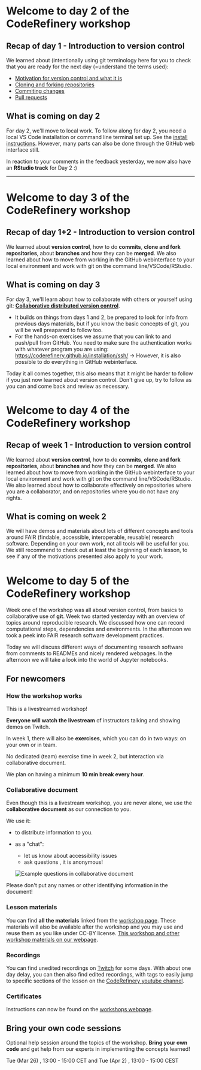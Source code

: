 # Welcome to day 2 of the CodeRefinery workshop

## Recap of day 1 - Introduction to version control

We learned about (intentionally using git terminology here for you to check that you are ready for the next day (=understand the terms used):
- [Motivation for version control and what it is](https://coderefinery.github.io/git-intro/motivation/)
- [Cloning and forking repositories](https://coderefinery.github.io/git-intro/browsing/)
- [Commiting changes](https://coderefinery.github.io/git-intro/commits/)
- [Pull requests](https://coderefinery.github.io/git-intro/merging/)

## What is coming on day 2

For day 2, we'll move to local work. To follow along for day 2, you need a local VS Code installation or command line terminal set up. See the [install instructions](https://coderefinery.github.io/installation/). However, many parts can also be done through the GitHub web interface still. 

In reaction to your comments in the feedback yesterday, we now also have an **RStudio track** for Day 2 :) 

---

# Welcome to day 3 of the CodeRefinery workshop

## Recap of day 1+2 - Introduction to version control

We learned about **version control**, how to do **commits**, **clone and fork repositories**, about **branches** and how they can be **merged**. 
We also learned about how to move from working in the GitHub webinterface to your local environment and work with git on the command line/VSCode/RStudio.

## What is coming on day 3 

For day 3, we'll learn about how to collaborate with others or yourself using git: **[Collaborative distributed version control](https://coderefinery.github.io/git-collaborative/)**.
- It builds on things from days 1 and 2, be prepared to look for info from previous days materials, but if you know the basic concepts of git, you will be well preapared to follow too. 
- For the hands-on exercises we assume that you can link to and push/pull from GitHub.  You need to make sure the authentication works with whatever program you are using: https://coderefinery.github.io/installation/ssh/
-> However, it is also possible to do everything in GitHub webinterface.

Today it all comes together, this also means that it might be harder to follow if you just now learned about version control. Don't give up, try to follow as you can and come back and review as necessary.


# Welcome to day 4 of the CodeRefinery workshop

## Recap of week 1 - Introduction to version control

We learned about **version control**, how to do **commits**, **clone and fork repositories**, about **branches** and how they can be **merged**. 
We also learned about how to move from working in the GitHub webinterface to your local environment and work with git on the command line/VSCode/RStudio.
We also learned about how to collaborate effectively on repositories where you are a collaborator, and on repositories where you do not have any rights.

## What is coming on week 2

We will have demos and materials about lots of different concepts and tools around FAIR (findable, accessible, interoperable, reusable) research software.
Depending on your own work, not all tools will be useful for you. We still recommend to check out at least the beginning of each lesson, to see if any of the motivations presented also apply to your work.

# Welcome to day 5 of the CodeRefinery workshop

Week one of the workshop was all about version control, from basics to collaborative use of **git**. Week two started yesterday with an overview of topics around reproducible research. We discussed how one can record computational steps, dependencies and environments. In the afternoon we took a peek into FAIR research software development practices.

Today we will discuss different ways of documenting research software from comments to READMEs and nicely rendered webpages. In the afternoon we will take a look into the world of Jupyter notebooks.

## For newcomers
### How the workshop works

This is a livestreamed workshop! 

**Everyone will watch the livestream** of instructors talking and showing demos on Twitch. 

In week 1, there will also be **exercises**, which you can do in two ways: on your own or in team. 

No dedicated (team) exercise time in week 2, but interaction via collaborative document. 

We plan on having a minimum **10 min break every hour**.

### Collaborative document

Even though this is a livestream workshop, you are never alone, we use the **collaborative document** as our connection to you. 

We use it:

- to distribute information to you.
- as a "chat":
  - let us know about accessibility issues
  - ask questions , it is anonymous!
    
  ![Example questions in collaborative document](https://coderefinery.github.io/manuals/_images/hackmd--questions2.png)

Please don't put any names or other identifying information in the document!

### Lesson materials

You can find **all the materials** linked from the [workshop page](https://coderefinery.github.io/2024-03-12-workshop/).
These materials will also be available after the workshop and you may use and reuse them as you like under CC-BY license.
[This workshop and other workshop materials on our webpage](https://coderefinery.org/lessons/).

### Recordings

You can find unedited recordings on [Twitch](https://www.twitch.tv/coderefinery) for some days. 
With about one day delay, you can then also find edited recordings, with tags to easily jump to specific sections of the lesson on the [CodeRefinery youtube channel](https://www.youtube.com/channel/UC47aupE7HKGduAjXKt1Gwrg).

### Certificates

Instructions can now be found on the [workshops webpage](https://coderefinery.github.io/2024-03-12-workshop/certificates/).

## Bring your own code sessions

Optional help session around the topics of the workshop. 
**Bring your own code** and get help from our experts in implementing the concepts learned! 

Tue (Mar 26) , 13:00 - 15:00 	CET and Tue (Apr 2) , 13:00 - 15:00 CEST
